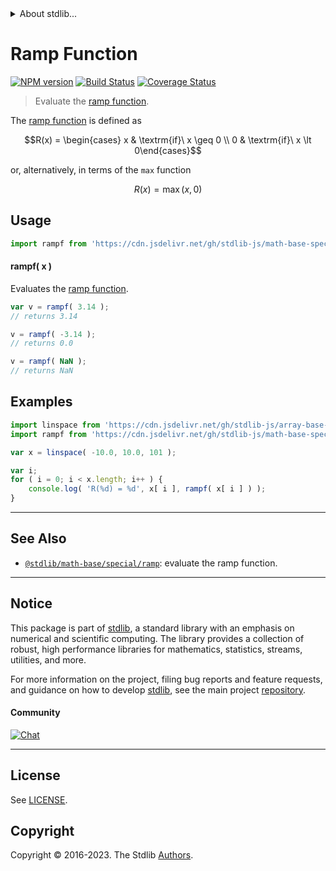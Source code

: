 <!--

@license Apache-2.0

Copyright (c) 2020 The Stdlib Authors.

Licensed under the Apache License, Version 2.0 (the "License");
you may not use this file except in compliance with the License.
You may obtain a copy of the License at

   http://www.apache.org/licenses/LICENSE-2.0

Unless required by applicable law or agreed to in writing, software
distributed under the License is distributed on an "AS IS" BASIS,
WITHOUT WARRANTIES OR CONDITIONS OF ANY KIND, either express or implied.
See the License for the specific language governing permissions and
limitations under the License.

-->


<details>
  <summary>
    About stdlib...
  </summary>
  <p>We believe in a future in which the web is a preferred environment for numerical computation. To help realize this future, we've built stdlib. stdlib is a standard library, with an emphasis on numerical and scientific computation, written in JavaScript (and C) for execution in browsers and in Node.js.</p>
  <p>The library is fully decomposable, being architected in such a way that you can swap out and mix and match APIs and functionality to cater to your exact preferences and use cases.</p>
  <p>When you use stdlib, you can be absolutely certain that you are using the most thorough, rigorous, well-written, studied, documented, tested, measured, and high-quality code out there.</p>
  <p>To join us in bringing numerical computing to the web, get started by checking us out on <a href="https://github.com/stdlib-js/stdlib">GitHub</a>, and please consider <a href="https://opencollective.com/stdlib">financially supporting stdlib</a>. We greatly appreciate your continued support!</p>
</details>

# Ramp Function

[![NPM version][npm-image]][npm-url] [![Build Status][test-image]][test-url] [![Coverage Status][coverage-image]][coverage-url] <!-- [![dependencies][dependencies-image]][dependencies-url] -->

> Evaluate the [ramp function][ramp-function].

<section class="intro">

The [ramp function][ramp-function] is defined as

<!-- <equation class="equation" label="eq:ramp_function" align="center" raw="R(x) = \begin{cases} x & \textrm{if}\ x \geq 0 \\ 0 & \textrm{if}\ x \lt 0\end{cases}" alt="Ramp function."> -->

```math
R(x) = \begin{cases} x & \textrm{if}\ x \geq 0 \\ 0 & \textrm{if}\ x \lt 0\end{cases}
```

<!-- <div class="equation" align="center" data-raw-text="R(x) = \begin{cases} x &amp; \textrm{if}\ x \geq 0 \\ 0 &amp; \textrm{if}\ x \lt 0\end{cases}" data-equation="eq:ramp_function">
    <img src="https://cdn.jsdelivr.net/gh/stdlib-js/stdlib@3aca1e2faee6c79270455562ed28fda2e5e31c4c/lib/node_modules/@stdlib/math/base/special/rampf/docs/img/equation_ramp_function.svg" alt="Ramp function.">
    <br>
</div> -->

<!-- </equation> -->

or, alternatively, in terms of the `max` function

<!-- <equation class="equation" label="eq:ramp_function_alternative_defn" align="center" raw="R(x) = \operatorname{max}( x, 0 )" alt="Ramp function alternative definition."> -->

```math
R(x) = \mathop{\mathrm{max}}( x, 0 )
```

<!-- <div class="equation" align="center" data-raw-text="R(x) = \operatorname{max}( x, 0 )" data-equation="eq:ramp_function_alternative_defn">
    <img src="https://cdn.jsdelivr.net/gh/stdlib-js/stdlib@3aca1e2faee6c79270455562ed28fda2e5e31c4c/lib/node_modules/@stdlib/math/base/special/rampf/docs/img/equation_ramp_function_alternative_defn.svg" alt="Ramp function alternative definition.">
    <br>
</div> -->

<!-- </equation> -->

</section>

<!-- /.intro -->



<section class="usage">

## Usage

```javascript
import rampf from 'https://cdn.jsdelivr.net/gh/stdlib-js/math-base-special-rampf@v0.1.0-deno/mod.js';
```

#### rampf( x )

Evaluates the [ramp function][ramp-function].

```javascript
var v = rampf( 3.14 );
// returns 3.14

v = rampf( -3.14 );
// returns 0.0

v = rampf( NaN );
// returns NaN
```

</section>

<!-- /.usage -->

<section class="examples">

## Examples

<!-- eslint no-undef: "error" -->

```javascript
import linspace from 'https://cdn.jsdelivr.net/gh/stdlib-js/array-base-linspace@deno/mod.js';
import rampf from 'https://cdn.jsdelivr.net/gh/stdlib-js/math-base-special-rampf@v0.1.0-deno/mod.js';

var x = linspace( -10.0, 10.0, 101 );

var i;
for ( i = 0; i < x.length; i++ ) {
    console.log( 'R(%d) = %d', x[ i ], rampf( x[ i ] ) );
}
```

</section>

<!-- /.examples -->

<!-- C interface documentation. -->



<!-- Section for related `stdlib` packages. Do not manually edit this section, as it is automatically populated. -->

<section class="related">

* * *

## See Also

-   <span class="package-name">[`@stdlib/math-base/special/ramp`][@stdlib/math/base/special/ramp]</span><span class="delimiter">: </span><span class="description">evaluate the ramp function.</span>

</section>

<!-- /.related -->

<!-- Section for all links. Make sure to keep an empty line after the `section` element and another before the `/section` close. -->


<section class="main-repo" >

* * *

## Notice

This package is part of [stdlib][stdlib], a standard library with an emphasis on numerical and scientific computing. The library provides a collection of robust, high performance libraries for mathematics, statistics, streams, utilities, and more.

For more information on the project, filing bug reports and feature requests, and guidance on how to develop [stdlib][stdlib], see the main project [repository][stdlib].

#### Community

[![Chat][chat-image]][chat-url]

---

## License

See [LICENSE][stdlib-license].


## Copyright

Copyright &copy; 2016-2023. The Stdlib [Authors][stdlib-authors].

</section>

<!-- /.stdlib -->

<!-- Section for all links. Make sure to keep an empty line after the `section` element and another before the `/section` close. -->

<section class="links">

[npm-image]: http://img.shields.io/npm/v/@stdlib/math-base-special-rampf.svg
[npm-url]: https://npmjs.org/package/@stdlib/math-base-special-rampf

[test-image]: https://github.com/stdlib-js/math-base-special-rampf/actions/workflows/test.yml/badge.svg?branch=v0.1.0
[test-url]: https://github.com/stdlib-js/math-base-special-rampf/actions/workflows/test.yml?query=branch:v0.1.0

[coverage-image]: https://img.shields.io/codecov/c/github/stdlib-js/math-base-special-rampf/main.svg
[coverage-url]: https://codecov.io/github/stdlib-js/math-base-special-rampf?branch=main

<!--

[dependencies-image]: https://img.shields.io/david/stdlib-js/math-base-special-rampf.svg
[dependencies-url]: https://david-dm.org/stdlib-js/math-base-special-rampf/main

-->

[chat-image]: https://img.shields.io/gitter/room/stdlib-js/stdlib.svg
[chat-url]: https://app.gitter.im/#/room/#stdlib-js_stdlib:gitter.im

[stdlib]: https://github.com/stdlib-js/stdlib

[stdlib-authors]: https://github.com/stdlib-js/stdlib/graphs/contributors

[umd]: https://github.com/umdjs/umd
[es-module]: https://developer.mozilla.org/en-US/docs/Web/JavaScript/Guide/Modules

[deno-url]: https://github.com/stdlib-js/math-base-special-rampf/tree/deno
[umd-url]: https://github.com/stdlib-js/math-base-special-rampf/tree/umd
[esm-url]: https://github.com/stdlib-js/math-base-special-rampf/tree/esm
[branches-url]: https://github.com/stdlib-js/math-base-special-rampf/blob/main/branches.md

[stdlib-license]: https://raw.githubusercontent.com/stdlib-js/math-base-special-rampf/main/LICENSE

[ramp-function]: https://en.wikipedia.org/wiki/Ramp_function

<!-- <related-links> -->

[@stdlib/math/base/special/ramp]: https://github.com/stdlib-js/math-base-special-ramp/tree/deno

<!-- </related-links> -->

</section>

<!-- /.links -->
